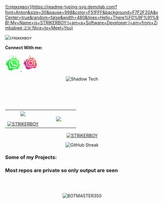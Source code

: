 

[![ꜱᴛʀɪᴋᴇʀʙᴏʏ](https://readme-typing-svg.demolab.com?font=Anton&size=30&pause=998&color=F51FFF&background=F7F2F20A&vCenter=true&random=false&width=480&lines=Hello+There%F0%9F%91%8B!;My+Name+is+STRIKERBOY;I+am+a+Software+Developer;I+am+from+Zimbabwe 🇿🇼;Nice+to+Meet+You)](https://github.com/BOTMASTER350)


![ꜱᴛʀɪᴋᴇʀʙᴏʏ](https://cardivo.vercel.app/api?name=STRIKERBOY&description=Hi,%20I%27m%20a%20Half-Stack%20Developer%20and%20I%27m%2020%20Years%20Nice%20to%20Meet%20You%20%F0%9F%91%8B&image=https://github.com/BOTMASTER350.png?lenght=50width=50=400&u=5313a9a2f6999325a10ce9bfa9787b536c90894c&v=4?q=tbn:ANd9GcR7aMC3bf4bg4l_nhYS2Un9FXbFYcB4T83Shjk8xSUZDh_D61LFpzbpeqLW&s=10?v=4&backgroundColor=blue&instagram=strikerboy350&linkedin=strikerboy350&github=BOTMASTER350&twitter=strikerboy350&telegram=strikerboy350)
</p>
<p> <b>Connect With me:</b></p>
<p>
<a href="https://whatsapp.com/channel/0029VafbajGDuMRoRlel7k1p"> <img src="https://raw.githubusercontent.com/shizothetechie/database/main/icon/WhatsApp.png" width="10%"> </a><a href="https://Instagram.com/strikerboy350"> <img src="https://raw.githubusercontent.com/shizothetechie/database/main/icon/Instagram2.png" width="11%"> </a>
</p>
</p>
<p align="center"> <img src="https://komarev.com/ghpvc/?username=BOTMASTER350&label=Visitors%20count&color=10d9c3&style=plastic" alt="Shadow Tech" /> </p>
</br>
</details>


</p>
<br><br>
<table align="center">
  <tr border="none">
    <td width="50%" align="center">
       <img src="https://github-readme-stats.vercel.app/api?username=BOTMASTER350&theme=dark&show_icons=true&count_private=true" align="center"> <br> <br>
      <a href="https://github.com/BOTMASTER350"><img src="https://github-readme-streak-stats.herokuapp.com?user=BOTMASTER350&theme=hacker&border_radius=70&fire=2A97EB&stroke=21A2EB&border=00FF5C" alt="STRIKERBOY" /></a>
        </td>
    <td width="50%" align="center">
      <img src="https://github-readme-stats.anuraghazra1.vercel.app/api/top-langs/?username=BOTMASTER350&theme=dark&hide_border=false&no-bg=true&no-frame=true&langs_count=10" align="center">
    </td>
  </tr>
</table>
<div align=center>
  <a href="https://github.com/BOTMASTER350" title="STRIKERBOY">
      <img align="center" width=84% src="https://github-profile-trophy.vercel.app/?username=BOTMASTER350&theme=radical&row=1&column=7&margin-h=15&margin-w=5&no-bg=true" alt="STRIKERBOY" />
    </a>
    
    
   ![GitHub Streak](https://v0-git-hub-streak-score-card-phi.vercel.app/api/card-with-avatar?username=BOTMASTER350&theme=%7B%22backgroundColor%22%3A%22%230f172a%22%2C%22textColor%22%3A%22%23ffffff%22%2C%22accentColor%22%3A%22%230ea5e9%22%2C%22borderColor%22%3A%22%231e293b%22%2C%22waterColor%22%3A%22%230ea5e9%22%2C%22streakColor%22%3A%22%2306b6d4%22%7D)
</div>



<h3>Some of my Projects:</h3>


### Most repos are private so only output are seen
<br>

<br>
<p align="center">
        <img src="https://raw.githubusercontent.com/bornmay/bornmay/Update/svg/Bottom.svg" alt="BOTMASTER350" />
</p>
